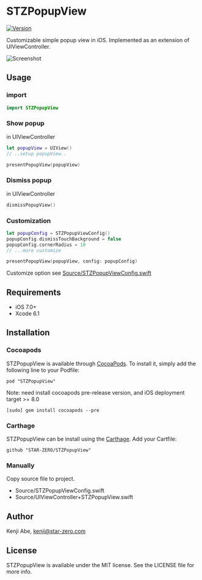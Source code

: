 # STZPopupView

[![Version](https://img.shields.io/cocoapods/v/STZPopupView.svg?style=flat)](http://cocoadocs.org/docsets/STZPopupView)

Customizable simple popup view in iOS. Implemented as an extension of UIViewController.

![Screenshot](https://raw.githubusercontent.com/STAR-ZERO/STZPopupView/master/screenshot.gif)

## Usage

### import

```swift
import STZPopupView
```

### Show popup

in UIViewController

```swift
let popupView = UIView()
// ..setup popupView..

presentPopupView(popupView)
```

### Dismiss popup

in UIViewController

```swift
dismissPopupView()
```

### Customization

```swift
let popupConfig = STZPopupViewConfig()
popupConfig.dismissTouchBackground = false
popupConfig.cornerRadius = 10
// ...more customize

presentPopupView(popupView, config: popupConfig)
```

Customize option see [Source/STZPopupViewConfig.swift](https://github.com/STAR-ZERO/STZPopupView/blob/master/Source/STZPopupViewConfig.swift)

## Requirements

* iOS 7.0+
* Xcode 6.1

## Installation

### Cocoapods

STZPopupView is available through [CocoaPods](http://cocoapods.org). To install
it, simply add the following line to your Podfile:

    pod "STZPopupView"

Note: need install cocoapods pre-release version, and iOS deployment target >= 8.0

	[sudo] gem install cocoapods --pre

### Carthage

STZPopupView can be install using the [Carthage](https://github.com/Carthage/Carthage). Add your Cartfile:

	github "STAR-ZERO/STZPopupView"

### Manually

Copy source file to project. 

* Source/STZPopupViewConfig.swift
* Source/UIViewController+STZPopupView.swift

## Author

Kenji Abe, kenji@star-zero.com

## License

STZPopupView is available under the MIT license. See the LICENSE file for more info.

